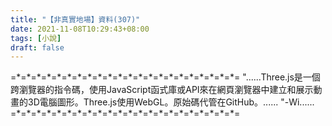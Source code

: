 ```yaml
---
title: "【非真實地場】資料(307)"
date: 2021-11-08T10:29:43+08:00
tags: [小說]
draft: false
---
```


=\*=\*=\*=\*=\*=\*=\*=\*=\*=\*=\*=\*=\*=\*=\*=\*=\*=\*=\*=\*=\*=\*= 
"......Three.js是一個跨瀏覽器的指令碼，使用JavaScript函式庫或API來在網頁瀏覽器中建立和展示動畫的3D電腦圖形。Three.js使用WebGL。原始碼代管在GitHub。...... "-Wi......        
=\*=\*=\*=\*=\*=\*=\*=\*=\*=\*=\*=\*=\*=\*=\*=\*=\*=\*=\*=\*=\*=\*=  